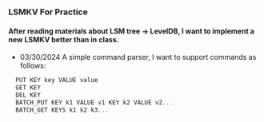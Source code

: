 ### LSMKV For Practice

#### After reading materials about LSM tree -> LevelDB, I want to implement a new LSMKV better than in class.

- 03/30/2024 A simple command parser, I want to support commands as follows:

```C
  PUT KEY key VALUE value
  GET KEY
  DEL KEY
  BATCH_PUT KEY k1 VALUE v1 KEY k2 VALUE v2...
  BATCH_GET KEYS k1 k2 k3...
```
